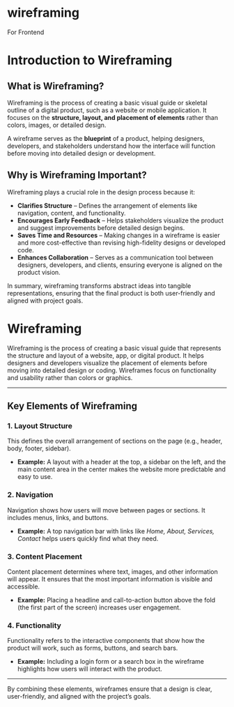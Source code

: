 # wireframing
For Frontend

# Introduction to Wireframing

## What is Wireframing?
Wireframing is the process of creating a basic visual guide or skeletal outline of a digital product, such as a website or mobile application. It focuses on the **structure, layout, and placement of elements** rather than colors, images, or detailed design.  

A wireframe serves as the **blueprint** of a product, helping designers, developers, and stakeholders understand how the interface will function before moving into detailed design or development.

## Why is Wireframing Important?
Wireframing plays a crucial role in the design process because it:  

- **Clarifies Structure** – Defines the arrangement of elements like navigation, content, and functionality.  
- **Encourages Early Feedback** – Helps stakeholders visualize the product and suggest improvements before detailed design begins.  
- **Saves Time and Resources** – Making changes in a wireframe is easier and more cost-effective than revising high-fidelity designs or developed code.  
- **Enhances Collaboration** – Serves as a communication tool between designers, developers, and clients, ensuring everyone is aligned on the product vision.  

In summary, wireframing transforms abstract ideas into tangible representations, ensuring that the final product is both user-friendly and aligned with project goals.

# Wireframing

Wireframing is the process of creating a basic visual guide that represents the structure and layout of a website, app, or digital product. It helps designers and developers visualize the placement of elements before moving into detailed design or coding. Wireframes focus on functionality and usability rather than colors or graphics.

---

## Key Elements of Wireframing

### 1. Layout Structure
This defines the overall arrangement of sections on the page (e.g., header, body, footer, sidebar).  
- **Example:** A layout with a header at the top, a sidebar on the left, and the main content area in the center makes the website more predictable and easy to use.  

### 2. Navigation
Navigation shows how users will move between pages or sections. It includes menus, links, and buttons.  
- **Example:** A top navigation bar with links like *Home, About, Services, Contact* helps users quickly find what they need.  

### 3. Content Placement
Content placement determines where text, images, and other information will appear. It ensures that the most important information is visible and accessible.  
- **Example:** Placing a headline and call-to-action button above the fold (the first part of the screen) increases user engagement.  

### 4. Functionality
Functionality refers to the interactive components that show how the product will work, such as forms, buttons, and search bars.  
- **Example:** Including a login form or a search box in the wireframe highlights how users will interact with the product.  

---

By combining these elements, wireframes ensure that a design is clear, user-friendly, and aligned with the project’s goals.


